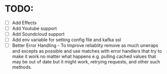 # TODO:
- [ ] Add Effects
- [ ] Add Youtube support
- [ ] Add Soundcloud support
- [ ] Add env variable for setting config file and kafka ssl 
- [ ] Better Error Handling - To Improve reliablity remove as much unwraps and excepts as possible and use matches with error handlers that try to make it work no matter what happens e.g. pulling cached values that may be out of date but it might work, retrying requests, and other such methods.